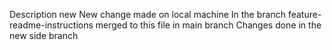 Description new
New change made on local machine
In the branch feature-readme-instructions
merged to this file in main branch
Changes done in the new side branch

